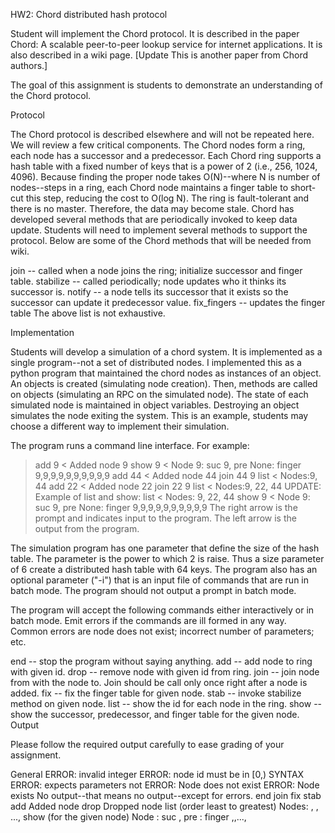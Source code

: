 HW2: Chord distributed hash protocol

Student will implement the Chord protocol. It is described in the paper Chord: A scalable peer-to-peer lookup service for internet applications. It is also described in a wiki page. [Update This is another paper from Chord authors.]

The goal of this assignment is students to demonstrate an understanding of the Chord protocol.

Protocol

The Chord protocol is described elsewhere and will not be repeated here. We will review a few critical components. The Chord nodes form a ring, each node has a successor and a predecessor. Each Chord ring supports a hash table with a fixed number of keys that is a power of 2 (i.e., 256, 1024, 4096). Because finding the proper node takes O(N)--where N is number of nodes--steps in a ring, each Chord node maintains a finger table to short-cut this step, reducing the cost to O(log N). The ring is fault-tolerant and there is no master. Therefore, the data may become stale. Chord has developed several methods that are periodically invoked to keep data update. Students will need to implement several methods to support the protocol. Below are some of the Chord methods that will be needed from wiki.

join -- called when a node joins the ring; initialize successor and finger table.
stabilize -- called periodically; node updates who it thinks its successor is.
notify -- a node tells its successor that it exists so the successor can update it predecessor value.
fix_fingers -- updates the finger table
The above list is not exhaustive.

Implementation

Students will develop a simulation of a chord system. It is implemented as a single program--not a set of distributed nodes. I implemented this as a python program that maintained the chord nodes as instances of an object. An objects is created (simulating node creation). Then, methods are called on objects (simulating an RPC on the simulated node). The state of each simulated node is maintained in object variables. Destroying an object simulates the node exiting the system. This is an example, students may choose a different way to implement their simulation.

The program runs a command line interface. For example:

> add 9
< Added node 9
> show 9
< Node 9: suc 9, pre None: finger 9,9,9,9,9,9,9,9,9,9
> add 44
< Added node 44
> join 44 9
> list
< Nodes:9, 44
> add 22
< Added node 22
> join 22 9
> list
< Nodes:9, 22, 44
UPDATE: Example of list and show:
> list
< Nodes: 9, 22, 44
> show 9
< Node 9: suc 9, pre None: finger 9,9,9,9,9,9,9,9,9,9
The right arrow is the prompt and indicates input to the program. The left arrow is the output from the program.

The simulation program has one parameter that define the size of the hash table. The parameter is the power to which 2 is raise. Thus a size parameter of 6 create a distributed hash table with 64 keys. The program also has an optional parameter ("-i") that is an input file of commands that are run in batch mode. The program should not output a prompt in batch mode.

The program will accept the following commands either interactively or in batch mode. Emit errors if the commands are ill formed in any way. Common errors are node does not exist; incorrect number of parameters; etc.

end -- stop the program without saying anything.
add <id> -- add node to ring with given id.
drop <id> -- remove node with given id from ring.
join <from> <to> -- join node from with the node to. Join should be call only once right after a node is added.
fix <id> -- fix the finger table for given node.
stab <id> -- invoke stabilize method on given node.
list -- show the id for each node in the ring.
show <id> -- show the successor, predecessor, and finger table for the given node.
Output

Please follow the required output carefully to ease grading of your assignment.

General
ERROR: invalid integer <n>
ERROR: node id must be in [0,<n>)
SYNTAX ERROR: <cmd> expects <n> parameters not <m>
ERROR: Node <n> does not exist
ERROR: Node <n> exists
No output--that means no output--except for errors.
end
join
fix
stab
add
Added node <n>
drop
Dropped node <n>
list (order least to greatest)
Nodes: <n1>, <n2>, ..., <nM>
show (for the given node)
Node <n>: suc <n1>, pre <n2 or None>: finger <f1>,<f2>,...,<fM>
